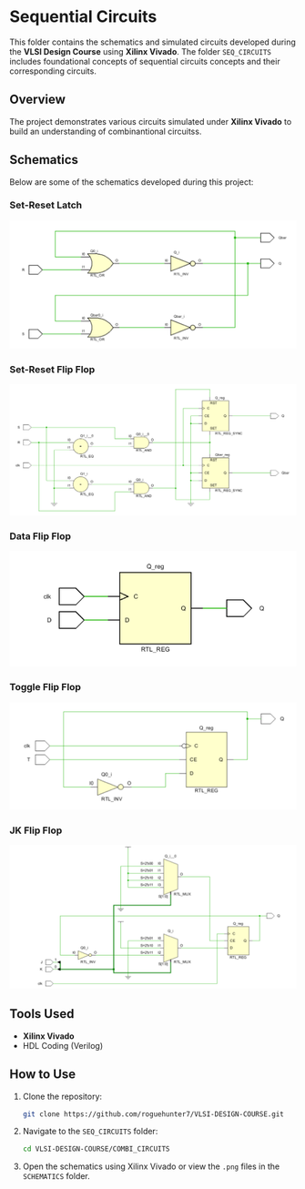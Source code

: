 # Sequential Circuits

This folder contains the schematics and simulated circuits developed during the **VLSI Design Course** using **Xilinx Vivado**. The folder `SEQ_CIRCUITS` includes foundational concepts of sequential circuits concepts and their corresponding circuits.

## Overview
The project demonstrates various circuits simulated under **Xilinx Vivado** to build an understanding of combinantional circuitss.

## Schematics
Below are some of the schematics developed during this project:

### Set-Reset Latch
![SR_LATCH](./SCHEMATICS/SR_LATCH.png)

### Set-Reset Flip Flop
![SR_FF](./SCHEMATICS/SR_FF.png)

### Data Flip Flop
![D_FF](./SCHEMATICS/D_FF.png)

### Toggle Flip Flop
![T_FF](./SCHEMATICS/T_FF.png)

### JK Flip Flop
![JK_FF](./SCHEMATICS/JK_FF.png)



## Tools Used
- **Xilinx Vivado**
- HDL Coding (Verilog)

## How to Use
1. Clone the repository:
   ```bash
   git clone https://github.com/roguehunter7/VLSI-DESIGN-COURSE.git
   ```
2. Navigate to the `SEQ_CIRCUITS` folder:
   ```bash
   cd VLSI-DESIGN-COURSE/COMBI_CIRCUITS
   ```
3. Open the schematics using Xilinx Vivado or view the `.png` files in the `SCHEMATICS` folder.


